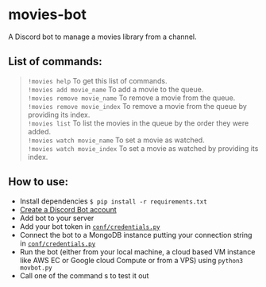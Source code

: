 # movies-bot
A Discord bot to manage a movies library from a channel.


## List of commands:

> `!movies help`
To get this list of commands.  
> `!movies add movie_name`
To add a movie to the queue.  
> `!movies remove movie_name`
To remove a movie from the queue.  
> `!movies remove movie_index`
To remove a movie from the queue by providing its index.  
> `!movies list`
To list the movies in the queue by the order they were added.  
> `!movies watch movie_name`
To set a movie as watched.  
> `!movies watch movie_index`
To set a movie as watched by providing its index.  

## How to use:
* Install dependencies `$ pip install -r requirements.txt`  
* [Create a Discord Bot account](https://discordpy.readthedocs.io/en/latest/discord.html) 
* Add bot to your server  
* Add your bot token in [`conf/credentials.py`](conf/credentials.py)  
* Connect the bot to a MongoDB instance putting your connection string in [`conf/credentials.py`](conf/credentials.py)  
* Run the bot (either from your local machine, a cloud based VM instance like AWS EC or Google cloud Compute or from a VPS) using `python3 movbot.py`  
* Call one of the command s to test it out  
